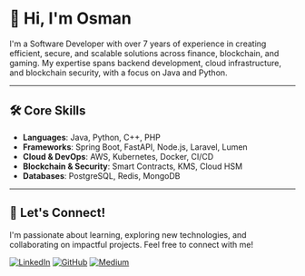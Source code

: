 # 👋 Hi, I'm Osman

I'm a Software Developer with over 7 years of experience in creating efficient, secure, and scalable solutions across finance, blockchain, and gaming. My expertise spans backend development, cloud infrastructure, and blockchain security, with a focus on Java and Python.

---

## 🛠️ Core Skills
- **Languages**: Java, Python, C++, PHP
- **Frameworks**: Spring Boot, FastAPI, Node.js, Laravel, Lumen
- **Cloud & DevOps**: AWS, Kubernetes, Docker, CI/CD
- **Blockchain & Security**: Smart Contracts, KMS, Cloud HSM
- **Databases**: PostgreSQL, Redis, MongoDB

---



## 🚀 Let's Connect!
I'm passionate about learning, exploring new technologies, and collaborating on impactful projects. Feel free to connect with me!

[![LinkedIn](https://img.shields.io/badge/LinkedIn-Profile-blue)](https://linkedin.com/in/osmanozturkk) 
[![GitHub](https://img.shields.io/badge/GitHub-Profile-lightgrey)](https://github.com/stdowl) 
[![Medium](https://img.shields.io/badge/Medium-Articles-black)](https://medium.com/@osmanozturkkk)

